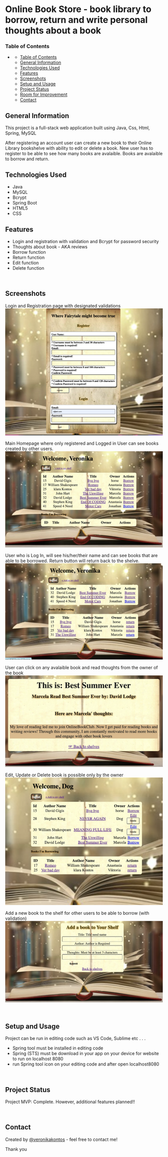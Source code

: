 # Online Book Store - book library to borrow, return and write personal thoughts about a book 


### Table of Contents
- 
  - [Table of Contents](#table-of-contents)
  - [General Information](#general-information)
  - [Technologies Used](#technologies-used)
  - [Features](#features)
  - [Screenshots](#screenshots)
  - [Setup and Usage](#setup-and-usage)
  - [Project Status](#project-status)
  - [Room for Improvement](#room-for-improvement)
  - [Contact](#contact)

## General Information
This project is a full-stack web application built using Java, Css, Html, Spring, MySQL

After registering an account user can create a new book to their Online Library bookshelve with ability to edit or delete a book.
New user has to register to be able to see how many books are avalaible.
Books are avalaible to borrow and return.
<br>

## Technologies Used
- Java
- MySQL 
- Bcrypt
- Spring Boot
- HTML5
- CSS


## Features
- Login and registration with validation and Bcrypt for password security
- Thoughts about book - AKA reviews 
- Borrow function
- Return function
- Edit function
- Delete function

<br>

## Screenshots

Login and Registration page with designated validations 
![Login and Registration](./src/main/resources/static/images/screenshots/LOGREG.png)

Main Homepage where only registered and Logged in User can see books created by other users. 
![All books](./src/main/resources/static/images/screenshots/welcome.png)


User who is Log In, will see his/her/their name and can see books that are able to be borrowed. 
Return button will return back to the shelve.
![Return borrow](./src/main/resources/static/images/screenshots/borrowreturn.png)


User can click on any avalaible book and read thoughts from the owner of the book
![Show book](./src/main/resources/static/images/screenshots/show%20book.png)

Edit, Update or Delete book is possible only by the owner
![Edit/Update Profile](./src/main/resources/static/images/screenshots/edit-update.png)

Add a new book to the shelf for other users to be able to borrow (with validation)
![Add a book](./src/main/resources/static/images/screenshots/addbook.png)


<br>



## Setup and Usage
  
Project can be run in editing code such as VS Code, Sublime etc . . . 
  - Spring tool must be installed in editing code
  - Spring (STS) must be download in your app on your device for website to run on localhost 8080
  - run Spring tool icon on your editing code and after open localhost8080

<br>

## Project Status
Project MVP: Complete. However, additional features planned!!


<br>

## Contact
Created by [@veronikakontos](https://www.linkedin.com/in/veronika-kontogiannopoulos/) - feel free to contact me!

Thank you
